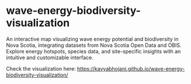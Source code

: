 # wave-energy-biodiversity-visualization
An interactive map visualizing wave energy potential and biodiversity in Nova Scotia, integrating datasets from Nova Scotia Open Data and OBIS. Explore energy hotspots, species data, and site-specific insights with an intuitive and customizable interface.

Check the visualization here: https://kavyabhojani.github.io/wave-energy-biodiversity-visualization/
